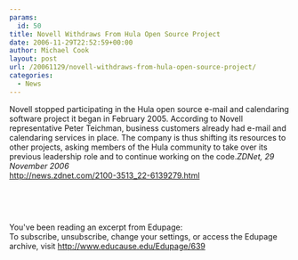 ```yaml
---
params:
  id: 50
title: Novell Withdraws From Hula Open Source Project
date: 2006-11-29T22:52:59+00:00
author: Michael Cook
layout: post
url: /20061129/novell-withdraws-from-hula-open-source-project/
categories:
  - News
---
```

<p align="left">
  Novell stopped participating in the Hula open source e-mail and calendaring software project it began in February 2005. According to Novell representative Peter Teichman, business customers already had e-mail and calendaring services in place. The company is thus shifting its resources to other projects, asking members of the Hula community to take over its previous leadership role and to continue working on the code.<em>ZDNet, 29 November 2006</em><br /> <a href="http://news.zdnet.com/2100-3513_22-6139279.html" target="_blank">http://news.zdnet.com/2100-3513_22-6139279.html</a>
</p>

<p align="left">
  &nbsp;
</p>

<p align="left">
  &nbsp;
</p>

<p align="left">
  You've been reading an excerpt from Edupage:<br /> To subscribe, unsubscribe, change your settings, or access the Edupage archive, visit <a href="http://www.educause.edu/Edupage/639" target="_blank">http://www.educause.edu/Edupage/639</a>
</p>
